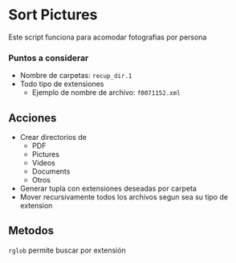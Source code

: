 # Sort Pictures

Este script funciona para acomodar 
fotografias por persona

### Puntos a considerar
* Nombre de carpetas: `recup_dir.1`
* Todo tipo de extensiones
  * Ejemplo de nombre de archivo: `f0071152.xml`


## Acciones

- Crear directorios de
  - PDF
  - Pictures
  - Videos
  - Documents
  - Otros
- Generar tupla con extensiones deseadas
por carpeta
- Mover recursivamente todos los archivos
segun sea su tipo de extension


## Metodos

`rglob` permite buscar por extensión


  
